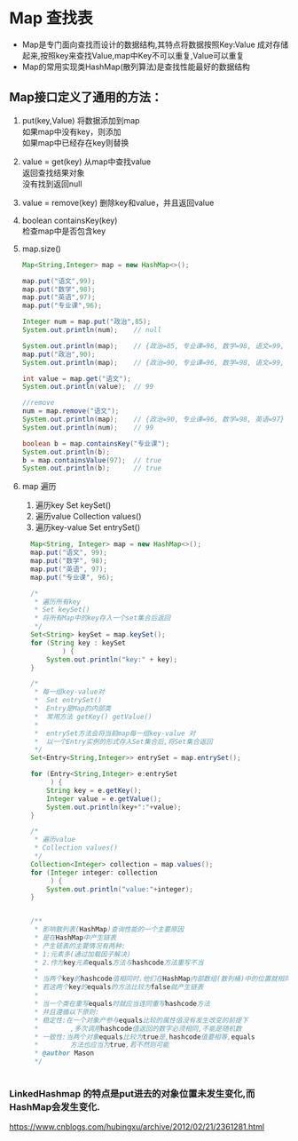 # Map 查找表  
 - Map是专门面向查找而设计的数据结构,其特点将数据按照Key:Value
 成对存储起来,按照key来查找Value,map中Key不可以重复,Value可以重复
 - Map的常用实现类HashMap(散列算法)是查找性能最好的数据结构  


## Map接口定义了通用的方法：
  1. put(key,Value) 将数据添加到map  
      如果map中没有key，则添加  
      如果map中已经存在key则替换  
  2. value = get(key) 从map中查找value  
        返回查找结果对象  
        没有找到返回null  
  3. value = remove(key)
      删除key和value，并且返回value
  4. boolean containsKey(key)   
        检查map中是否包含key

  5. map.size()

        ```java
        Map<String,Integer> map = new HashMap<>();

        map.put("语文",99);
        map.put("数学",98);
        map.put("英语",97);
        map.put("专业课",96);

        Integer num = map.put("政治",85);
        System.out.println(num);    // null

        System.out.println(map);    // {政治=85, 专业课=96, 数学=98, 语文=99, 英语=97}
        map.put("政治",90);
        System.out.println(map);    // {政治=90, 专业课=96, 数学=98, 语文=99, 英语=97}

        int value = map.get("语文");
        System.out.println(value);  // 99

        //remove
        num = map.remove("语文");
        System.out.println(map);    // {政治=90, 专业课=96, 数学=98, 英语=97}
        System.out.println(num);    // 99

        boolean b = map.containsKey("专业课");
        System.out.println(b);
        b = map.containsValue(97);  // true
        System.out.println(b);      // true
  6. map 遍历  
      1. 遍历key  Set keySet()
      2. 遍历value  Collection values()
      3. 遍历key-value  Set entrySet()

      ```java
        Map<String, Integer> map = new HashMap<>();
        map.put("语文", 99);
        map.put("数学", 98);
        map.put("英语", 97);
        map.put("专业课", 96);

        /*
         * 遍历所有key
         * Set keySet()
         * 将所有Map中的key存入一个set集合后返回
         */
        Set<String> keySet = map.keySet();
        for (String key : keySet
                ) {
            System.out.println("key:" + key);
        }

        /*
         * 每一组key-value对
         *  Set entrySet()
         *  Entry是Map的内部类
         *  常用方法 getKey() getValue()
         *
         *  entrySet方法会将当前map每一组key-value 对
         *  以一个Entry实例的形式存入Set集合后,将Set集合返回
         */
        Set<Entry<String,Integer>> entrySet = map.entrySet();

        for (Entry<String,Integer> e:entrySet
             ) {
            String key = e.getKey();
            Integer value = e.getValue();
            System.out.println(key+":"+value);
        }

        /*
         * 遍历value
         * Collection values()
         */
        Collection<Integer> collection = map.values();
        for (Integer integer: collection
             ) {
            System.out.println("value:"+integer);
        }


        /**
         * 影响散列表(HashMap)查询性能的一个主要原因
         * 是在HashMap中产生链表
         * 产生链表的主要情况有两种:
         * 1:元素多(通过加载因子解决)
         * 2.作为key元素equals方法与hashcode方法重写不当
         *
         * 当两个key的hashcode值相同时.他们在HashMap内部数组(散列桶)中的位置就相同
         * 若这两个key的equals的方法比较为false就产生链表
         *
         * 当一个类在重写equals时就应当连同重写hashcode方法
         * 并且遵循以下原则:
         * 稳定性:在一个对象产参与equals比较的属性值没有发生改变的前提下
         *        ,多次调用hashcode值返回的数字必须相同,不能是随机数
         * 一致性:当两个对象equals比较为true是,hashcode值要相等,equals
         *        方法也应当为true,若不然则可能
         * @author Mason
         */



### LinkedHashmap 的特点是put进去的对象位置未发生变化,而HashMap会发生变化.
https://www.cnblogs.com/hubingxu/archive/2012/02/21/2361281.html
